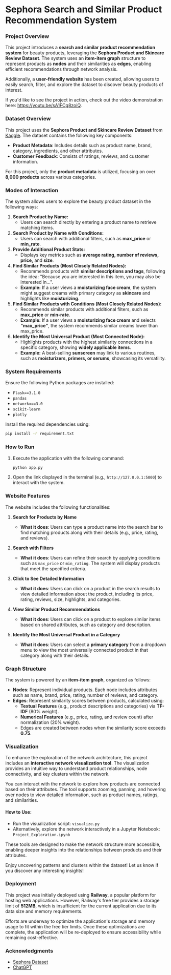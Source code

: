# Sephora Search and Similar Product Recommendation System   

### Project Overview
This project introduces a **search and similar product recommendation system** for beauty products, leveraging the **Sephora Product and Skincare Review Dataset**. The system uses an **item-item graph** structure to represent products as **nodes** and their similarities as **edges**, enabling efficient recommendations through network analysis.

Additionally, a **user-friendly website** has been created, allowing users to easily search, filter, and explore the dataset to discover beauty products of interest.

If you'd like to see the project in action, check out the video demonstration here: https://youtu.be/sA1FCg8zoiQ.

### Dataset Overview

This project uses the **Sephora Product and Skincare Review Dataset** from [Kaggle](https://www.kaggle.com/datasets/nadyinky/sephora-products-and-skincare-reviews/data). The dataset contains the following key components:

- **Product Metadata**: Includes details such as product name, brand, category, ingredients, and other attributes.
- **Customer Feedback**: Consists of ratings, reviews, and customer information.

For this project, only the **product metadata** is utilized, focusing on over **8,000 products** across various categories. 


### Modes of Interaction  
The system allows users to explore the beauty product dataset in the following ways:

1. **Search Product by Name:**  
   - Users can search directly by entering a product name to retrieve matching items.
2. **Search Product by Name with Conditions:**  
   - Users can search with additional filters, such as **max_price** or **min_rate**.  
3. **Provide Additional Product Stats:**  
   - Displays key metrics such as **average rating, number of reviews, price,** and **size**.
4. **Find Similar Products (Most Closely Related Nodes):**  
   - Recommends products with **similar descriptions and tags**, following the idea: "Because you are interested in this item, you may also be interested in...".  
   - **Example:** If a user views a **moisturizing face cream**, the system might suggest creams with primary category as **skincare** and highlights like **moisturizing**.
5. **Find Similar Products with Conditions  (Most Closely Related Nodes):**  
   - Recommends similar products with additional filters, such as **max_price** or **min-rate**.  
   - **Example:** If a user views a **moisturizing face cream** and selects **"max_price"**, the system recommends similar creams lower than max_price.
6. **Identify the Most Universal Product (Most Connected Node):**  
   - Highlights products with the highest similarity connections in a specific category, showing **widely applicable items**.  
   - **Example:** A best-selling **sunscreen** may link to various routines, such as **moisturizers, primers, or serums**, showcasing its versatility.

### System Requirements

Ensure the following Python packages are installed:

- `Flask==3.1.0`
- `pandas`
- `networkx==3.0`
- `scikit-learn`
- `plotly`

Install the required dependencies using:

```bash
pip install -r requirement.txt
```

### How to Run

1. Execute the application with the following command:

   ```bash
   python app.py
   ```

2. Open the link displayed in the terminal (e.g., `http://127.0.0.1:5000`) to interact with the system.


### Website Features

The website includes the following functionalities:

1. **Search for Products by Name**  
   - **What it does**: Users can type a product name into the search bar to find matching products along with their details (e.g., price, rating, and reviews).

2. **Search with Filters**  
   - **What it does**: Users can refine their search by applying conditions such as `max_price` or `min_rating`. The system will display products that meet the specified criteria.
   
3. **Click to See Detailed Information**
   - **What it does**: Users can click on a product in the search results to view detailed information about the product, including its price, rating, reviews, size, highlights, and categories.

4. **View Similar Product Recommendations**  
   - **What it does**: Users can click on a product to explore similar items based on shared attributes, such as category and description.

5. **Identify the Most Universal Product in a Category**  
   - **What it does**: Users can select a **primary category** from a dropdown menu to view the most universally connected product in that category along with their details. 


### Graph Structure

The system is powered by an **item-item graph**, organized as follows:

- **Nodes**: Represent individual products. Each node includes attributes such as name, brand, price, rating, number of reviews, and category.
- **Edges**: Represent similarity scores between products, calculated using:
  - **Textual Features** (e.g., product descriptions and categories) via **TF-IDF** (80% weight).
  - **Numerical Features** (e.g., price, rating, and review count) after normalization (20% weight).  
  - Edges are created between nodes when the similarity score exceeds **0.75**.

### Visualization

To enhance the exploration of the network architecture, this project includes an **interactive network visualization tool**. The visualization provides an intuitive way to understand product relationships, node connectivity, and key clusters within the network.

You can interact with the network to explore how products are connected based on their attributes. The tool supports zooming, panning, and hovering over nodes to view detailed information, such as product names, ratings, and similarities.

#### How to Use:

- Run the visualization script: `visualize.py`
- Alternatively, explore the network interactively in a Jupyter Notebook: `Project_Exploration.ipynb`

These tools are designed to make the network structure more accessible, enabling deeper insights into the relationships between products and their attributes.

Enjoy uncovering patterns and clusters within the dataset! Let us know if you discover any interesting insights!

### Deployment

This project was initially deployed using **Railway**, a popular platform for hosting web applications. However, Railway's free tier provides a storage limit of **512MB**, which is insufficient for the current application due to its data size and memory requirements.

Efforts are underway to optimize the application's storage and memory usage to fit within the free tier limits. Once these optimizations are complete, the application will be re-deployed to ensure accessibility while remaining cost-effective. 

### **Acknowledgments**

- [Sephora Dataset](https://www.kaggle.com/datasets/nadyinky/sephora-products-and-skincare-reviews/data)
- [ChatGPT](https://chatgpt.com)

